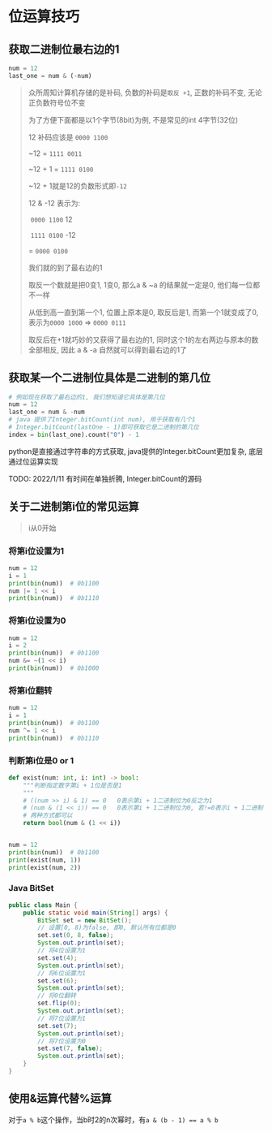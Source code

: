 # 位运算技巧

## 获取二进制位最右边的1

```python
num = 12
last_one = num & (-num)
```

>众所周知计算机存储的是补码, 负数的补码是`取反 +1`, 正数的补码不变, 无论正负数符号位不变
>
>为了方便下面都是以1个字节(8bit)为例, 不是常见的int 4字节(32位)
>
>12 补码应该是 `0000 1100`
>
>~12 = `1111 0011`
>
>~12 + 1 = `1111 0100`
>
>~12 + 1就是12的负数形式即`-12`
>
>12 & -12 表示为:
>
>​	`0000 1100` 12
>
>​	`1111 0100` -12
>
>=  `0000 0100`
>
>我们就的到了最右边的1
>
>
>取反一个数就是把0变1, 1变0, 那么a & ~a 的结果就一定是0, 他们每一位都不一样
>
>从低到高一直到第一个1, 位置上原本是0, 取反后是1, 而第一个1就变成了0, 表示为`0000 1000` => `0000 0111`
>
>取反后在+1就巧妙的又获得了最右边的1, 同时这个1的左右两边与原本的数全部相反, 因此 a & -a 自然就可以得到最右边的1了

## 获取某一个二进制位具体是二进制的第几位

```python
# 例如现在获取了最右边的1, 我们想知道它具体是第几位
num = 12
last_one = num & -num
# java 提供了Integer.bitCount(int num), 用于获取有几个1
# Integer.bitCount(lastOne - 1)即可获取它是二进制的第几位
index = bin(last_one).count("0") - 1
```

python是直接通过字符串的方式获取, java提供的Integer.bitCount更加复杂, 底层通过位运算实现

TODO: 2022/1/11 有时间在单独折腾, Integer.bitCount的源码

## 关于二进制第i位的常见运算

> i从0开始

### 将第i位设置为1

```python
num = 12
i = 1
print(bin(num))  # 0b1100
num |= 1 << i
print(bin(num))  # 0b1110
```

### 将第i位设置为0

```python
num = 12
i = 2
print(bin(num))  # 0b1100
num &= ~(1 << i)
print(bin(num))  # 0b1000
```

### 将第i位翻转

```python
num = 12
i = 1
print(bin(num))  # 0b1100
num ^= 1 << i
print(bin(num))  # 0b1110
```

### 判断第i位是0 or 1

```python
def exist(num: int, i: int) -> bool:
    """判断指定数字第i + 1位是否是1
    """
    # ((num >> i) & 1) == 0   0表示第i + 1二进制位为0反之为1
    # (num & (1 << i)) == 0   0表示第i + 1二进制位为0, 若!=0表示i + 1二进制位为1
    # 两种方式都可以
    return bool(num & (1 << i))


num = 12
print(bin(num))  # 0b1100
print(exist(num, 1))
print(exist(num, 2))
```

### Java BitSet

```java
public class Main {
    public static void main(String[] args) {
        BitSet set = new BitSet();
        // 设置[0, 8)为false, 即0, 默认所有位都是0
        set.set(0, 8, false);
        System.out.println(set);
        // 将4位设置为1
        set.set(4);
        System.out.println(set);
        // 将6位设置为1
        set.set(6);
        System.out.println(set);
        // 将0位翻转
        set.flip(0);
        System.out.println(set);
        // 将7位设置为1
        set.set(7);
        System.out.println(set);
        // 将7位设置为0
        set.set(7, false);
        System.out.println(set);
    }
}
```

## 使用&运算代替%运算

对于`a % b`这个操作，当b时2的n次幂时，有`a & (b - 1) == a % b`

